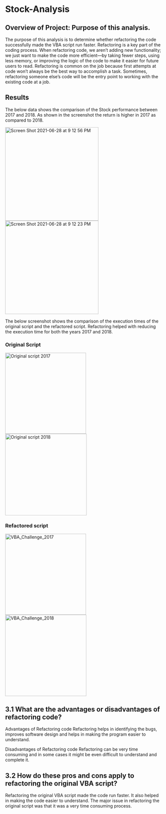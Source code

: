 # Stock-Analysis

## Overview of Project: Purpose of this analysis.

The purpose of this analysis is to determine whether refactoring the code successfully made the VBA script run faster. Refactoring is a key part of the coding process. When refactoring code, we aren’t adding new functionality; we just want to make the code more efficient—by taking fewer steps, using less memory, or improving the logic of the code to make it easier for future users to read. Refactoring is common on the job because first attempts at code won’t always be the best way to accomplish a task. Sometimes, refactoring someone else’s code will be the entry point to working with the existing code at a job.

## Results

The below data shows the comparison of the Stock performance between 2017 and 2018. As shown in the screenshot the return is higher in 2017 as compared to 2018. 

<img width="300" alt="Screen Shot 2021-06-28 at 9 12 56 PM" src="https://user-images.githubusercontent.com/85711507/123726490-b2e36980-d855-11eb-95e5-9e6573b13a38.png">

<img width="300" alt="Screen Shot 2021-06-28 at 9 12 23 PM" src="https://user-images.githubusercontent.com/85711507/123726505-b971e100-d855-11eb-8932-d67bfbe925e3.png">

The below screenshot shows the comparison of the execution times of the original script and the refactored script. Refactoring helped with reducing the execution time for both the years 2017 and 2018. 

### Original Script

<img width="260" alt="Original script 2017" src="https://user-images.githubusercontent.com/85711507/123726938-706e5c80-d856-11eb-8b3b-5dbaa57d6da8.png">
<img width="262" alt="Original script 2018" src="https://user-images.githubusercontent.com/85711507/123726948-73694d00-d856-11eb-8f3f-40fc2f0e2051.png">

### Refactored script

<img width="260" alt="VBA_Challenge_2017" src="https://user-images.githubusercontent.com/85711507/123726993-8714b380-d856-11eb-8f17-8652d06639d4.png">
<img width="261" alt="VBA_Challenge_2018" src="https://user-images.githubusercontent.com/85711507/123726999-8a0fa400-d856-11eb-9fb5-e3b6f4e930ab.png">

## 3.1 What are the advantages or disadvantages of refactoring code?

  Advantages of Refactoring code
  Refactoring helps in identifying the bugs, improves software design and helps in making the program easier to understand.
    
  Disadvantages of Refactoring code
  Refactoring can be very time consuming and in some cases it might be even difficult to understand and complete it.
    
## 3.2 How do these pros and cons apply to refactoring the original VBA script?
    
  Refactoring the original VBA script made the code run faster. It also helped in making the code easier to understand. The major issue in refactoring the             original script was that it was a very time consuming process. 

    
    




